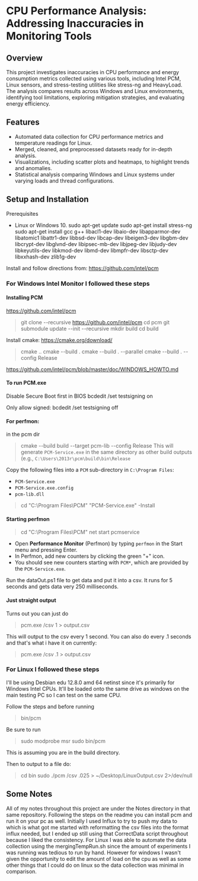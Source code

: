 # CPU Performance Analysis: Addressing Inaccuracies in Monitoring Tools
## Overview
  This project investigates inaccuracies in CPU performance and energy consumption metrics collected using various tools, including Intel PCM, Linux sensors, and stress-testing utilities like stress-ng and HeavyLoad. The analysis compares results across Windows and Linux environments, identifying tool limitations, exploring mitigation strategies, and evaluating energy efficiency.

## Features
- Automated data collection for CPU performance metrics and temperature readings for Linux.
- Merged, cleaned, and preprocessed datasets ready for in-depth analysis.
- Visualizations, including scatter plots and heatmaps, to highlight trends and anomalies.
- Statistical analysis comparing Windows and Linux systems under varying loads and thread configurations.

## Setup and Installation
Prerequisites
  - Linux or Windows 10.
sudo apt-get update sudo apt-get install stress-ng sudo apt-get install gcc g++ libacl1-dev libaio-dev libapparmor-dev libatomic1 libattr1-dev libbsd-dev libcap-dev libeigen3-dev libgbm-dev libcrypt-dev libglvnd-dev libipsec-mb-dev libjpeg-dev libjudy-dev libkeyutils-dev libkmod-dev libmd-dev libmpfr-dev libsctp-dev libxxhash-dev zlib1g-dev

Install and follow directions from:
https://github.com/intel/pcm

### For Windows Intel Monitor I followed these steps
#### Installing PCM
https://github.com/intel/pcm

>git clone --recursive https://github.com/intel/pcm
>cd pcm
>git submodule update --init --recursive
>mkdir build
>cd build

Install cmake: https://cmake.org/download/

>cmake ..
>cmake --build .
>cmake --build . --parallel
>cmake --build . --config Release

https://github.com/intel/pcm/blob/master/doc/WINDOWS_HOWTO.md

#### To run PCM.exe
Disable Secure Boot first in BIOS
bcdedit /set testsigning on

Only allow signed:
bcdedit /set testsigning off

#### For perfmon:
in the pcm dir
>cmake --build build --target pcm-lib --config Release
>This will generate `PCM-Service.exe` in the same directory as other build outputs (e.g., `C:\Users\2013r\pcm\build\bin\Release`

Copy the following files into a `PCM` sub-directory in `C:\Program Files`:
- `PCM-Service.exe`
- `PCM-Service.exe.config`
- `pcm-lib.dll`

> cd "C:\Program Files\PCM"
> "PCM-Service.exe" -Install

#### Starting perfmon 
> cd "C:\Program Files\PCM"
> net start pcmservice
- Open **Performance Monitor** (Perfmon) by typing `perfmon` in the Start menu and pressing Enter.
- In Perfmon, add new counters by clicking the green "+" icon.
- You should see new counters starting with `PCM*`, which are provided by the `PCM-Service.exe`.

Run the dataOut.ps1 file to get data and put it into a csv. It runs for 5 seconds and gets data very 250 milliseconds.

#### Just straight output
Turns out you can just do
>pcm.exe /csv 1 > output.csv

This will output to the csv every 1 second. You can also do every .1 seconds and that's what i have it on currently:
>pcm.exe /csv .1 > output.csv

### For Linux I followed these steps
I'll be using Desbian edu 12.8.0 amd 64 netinst since it's primarily for Windows Intel CPUs. It'll be loaded onto the same drive as windows on the main testing PC so I can test on the same CPU. 

Follow the steps and before running 
>bin/pcm

Be sure to run
>sudo modprobe msr
>sudo bin/pcm

This is assuming you are in the build directory.

Then to output to a file do:
> cd bin
> sudo ./pcm /csv .025 > ~/Desktop/LinuxOutput.csv 2>/dev/null


## Some Notes
All of my notes throughout this project are under the Notes directory in that same repository. Following the steps on the readme you can install pcm and run it on your pc as well. Initially I used Influx to try to push my data to which is what got me started with reformatting the csv files into the format influx needed, but I ended up still using that CorrectData script throughout because I liked the consistency. For Linux I was able to automate the data collection using the mergingTempRun.sh since the amount of experiments I was running was tedious to run by hand. However for windows I wasn't given the opportunity to edit the amount of load on the cpu as well as some other things that I could do on linux so the data collection was minimal in comparison.
